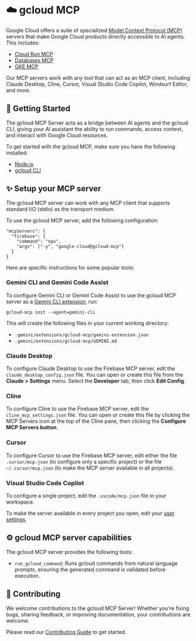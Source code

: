 # ☁️  gcloud MCP

Google Cloud offers a suite of specialized
[Model Context Protocol (MCP)](https://modelcontextprotocol.io/introduction)
servers that make Google Cloud products directly accessible to AI agents. This
includes:

- [Cloud Run MCP](https://github.com/GoogleCloudPlatform/cloud-run-mcp)
- [Databases MCP](https://github.com/googleapis/genai-toolbox)
- [GKE MCP](https://github.com/GoogleCloudPlatform/gke-mcp)

Our MCP servers work with any tool that can act as an MCP client, including
Claude Desktop, Cline, Cursor, Visual Studio Code Copilot, Windsurf Editor, and
more.

## 🚀 Getting Started

The gcloud MCP Server acts as a bridge between AI agents and the gcloud CLI,
giving your AI assistant the ability to run commands, access context, and
interact with Google Cloud resources.

To get started with the gcloud MCP, make sure you have the following installed:

- [Node.js](https://nodejs.org)
- [gcloud CLI](https://cloud.google.com/sdk/docs/install)

## ✨ Setup your MCP server

The gcloud MCP server can work with any MCP client that supports standard I/O
(stdio) as the transport medium.

To use the gcloud MCP server, add the following configuration:

```
"mcpServers": {
  "firebase": {
    "command": "npx",
    "args": ["-y", "google-cloud@gcloud-mcp"]
  }
}
```

Here are specific instructions for some popular tools:

### Gemini CLI and Gemini Code Assist

To configure Gemini CLI or Gemini Code Assist to use the gcloud MCP server as a
[Gemini CLI extension](https://github.com/google-gemini/gemini-cli/blob/main/docs/extension.md), run:

```
gcloud-mcp init --agent=gemini-cli
```

This will create the following files in your current working directory:

- `.gemini/extensions/gcloud-mcp/gemini-extension.json`
- `.gemini/extensions/gcloud-mcp/GEMINI.md`

### Claude Desktop

To configure Claude Desktop to use the Firebase MCP server, edit the
`claude_desktop_config.json` file. You can open or create this file from the
**Claude > Settings** menu. Select the **Developer** tab, then click **Edit Config**.

### Cline

To configure Cline to use the Firebase MCP server, edit the
`cline_mcp_settings.json` file. You can open or create this file by clicking the
MCP Servers icon at the top of the Cline pane, then clicking the **Configure MCP
Servers button**.

### Cursor

To configure Cursor to use the Firebase MCP server, edit either the file
`.cursor/mcp.json` (to configure only a specific project) or the file
`~/.cursor/mcp.json` (to make the MCP server available in all projects).

### Visual Studio Code Copilot

To configure a single project, edit the `.vscode/mcp.json` file in your
workspace.

To make the server available in every project you open, edit your
[user settings](https://code.visualstudio.com/docs/getstarted/personalize-vscode).

## ⚙️  gcloud MCP server capabilities

The gcloud MCP server provides the following tools:

- `run_gcloud_command`: Runs gcloud commands from natural language prompts,
  ensuring the generated command is validated before execution.


## 👥 Contributing

We welcome contributions to the gcloud MCP Server! Whether you're fixing bugs,
sharing feedback, or improving documentation, your contributions are
welcome.

Please read our
[Contributing Guide](https://github.com/googleapis/gcloud-mcp/blob/main/CONTRIBUTING.md)
to get started.
